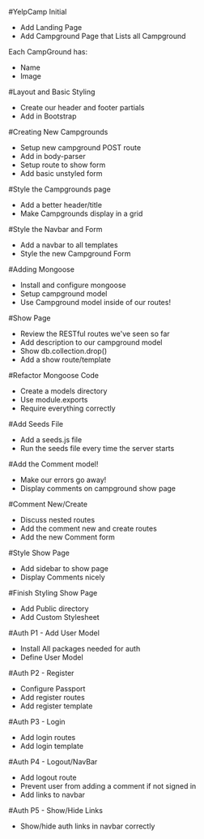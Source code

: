 #YelpCamp Initial

* Add Landing Page
* Add Campground Page that Lists all Campground 

Each CampGround has:
* Name
* Image



#Layout and Basic Styling
* Create our header and footer partials
* Add in Bootstrap



#Creating New Campgrounds
* Setup new campground POST route
* Add in body-parser
* Setup route to show form
* Add basic unstyled form



#Style the Campgrounds page
* Add a better header/title
* Make Campgrounds display in a grid



#Style the Navbar and Form
* Add a navbar to all templates
* Style the new Campground Form



#Adding Mongoose
* Install and configure mongoose
* Setup campground model
* Use Campground model inside of our routes!



#Show Page
* Review the RESTful routes we've seen so far
* Add description to our campground model
* Show db.collection.drop()
* Add a show route/template



#Refactor Mongoose Code
* Create a models directory
* Use module.exports
* Require everything correctly



#Add Seeds File
* Add a seeds.js file
* Run the seeds file every time the server starts



#Add the Comment model!
* Make our errors go away!
* Display comments on campground show page



#Comment New/Create
* Discuss nested routes
* Add the comment new and create routes
* Add the new Comment form



#Style Show Page
* Add sidebar to show page
* Display Comments nicely



#Finish Styling Show Page
* Add Public directory
* Add Custom Stylesheet



#Auth P1 - Add User Model
* Install All packages needed for auth
* Define User Model

#Auth P2 - Register
* Configure Passport
* Add register routes
* Add register template



#Auth P3 - Login
* Add login routes
* Add login template



#Auth P4 - Logout/NavBar
* Add logout route
* Prevent user from adding a comment if not signed in
* Add links to navbar



#Auth P5 - Show/Hide Links
* Show/hide auth links in navbar correctly